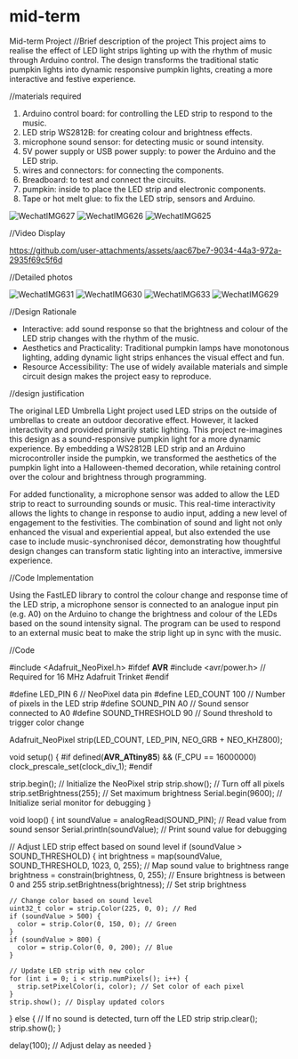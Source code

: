 # mid-term

Mid-term Project
//Brief description of the project
This project aims to realise the effect of LED light strips lighting up with the rhythm of music through Arduino control. The design transforms the traditional static pumpkin lights into dynamic responsive pumpkin lights, creating a more interactive and festive experience.

//materials required
 1. Arduino control board: for controlling the LED strip to respond to the music.
 2. LED strip WS2812B: for creating colour and brightness effects.
 3. microphone sound sensor: for detecting music or sound intensity.
 4. 5V power supply or USB power supply: to power the Arduino and the LED strip.
 5. wires and connectors: for connecting the components.
 6. Breadboard: to test and connect the circuits.
 7. pumpkin: inside to place the LED strip and electronic components.
 8. Tape or hot melt glue: to fix the LED strip, sensors and Arduino.

![WechatIMG627](https://github.com/user-attachments/assets/ad073ce2-47fc-4a77-808e-ac17044b296c)
![WechatIMG626](https://github.com/user-attachments/assets/36fb3eeb-3978-468a-a608-6ce886a414d0)
![WechatIMG625](https://github.com/user-attachments/assets/bdbf3714-6fdd-4ead-a31d-72833c22e58e)


//Video Display

https://github.com/user-attachments/assets/aac67be7-9034-44a3-972a-2935f69c5f6d


//Detailed photos

![WechatIMG631](https://github.com/user-attachments/assets/7c582a16-9b54-44dc-b37c-b3ba73bff21a)
![WechatIMG630](https://github.com/user-attachments/assets/eb70965c-d752-4608-b290-865474e3a40e)
![WechatIMG633](https://github.com/user-attachments/assets/a3c1bf8e-79e3-4c81-983f-0e91a68f0e30)
![WechatIMG629](https://github.com/user-attachments/assets/a5a4ab85-354f-4e3f-a3ce-42d40fd957f3)


//Design Rationale

 - Interactive: add sound response so that the brightness and colour of the LED strip changes with the rhythm of the music.
 - Aesthetics and Practicality: Traditional pumpkin lamps have monotonous lighting, adding dynamic light strips enhances the visual effect and fun.
 - Resource Accessibility: The use of widely available materials and simple circuit design makes the project easy to reproduce.



//design justification 

The original LED Umbrella Light project used LED strips on the outside of umbrellas to create an outdoor decorative effect. However, it lacked interactivity and provided primarily static lighting. This project re-imagines this design as a sound-responsive pumpkin light for a more dynamic experience. By embedding a WS2812B LED strip and an Arduino microcontroller inside the pumpkin, we transformed the aesthetics of the pumpkin light into a Halloween-themed decoration, while retaining control over the colour and brightness through programming.

For added functionality, a microphone sensor was added to allow the LED strip to react to surrounding sounds or music. This real-time interactivity allows the lights to change in response to audio input, adding a new level of engagement to the festivities. The combination of sound and light not only enhanced the visual and experiential appeal, but also extended the use case to include music-synchronised décor, demonstrating how thoughtful design changes can transform static lighting into an interactive, immersive experience.



//Code Implementation

Using the FastLED library to control the colour change and response time of the LED strip, a microphone sensor is connected to an analogue input pin (e.g. A0) on the Arduino to change the brightness and colour of the LEDs based on the sound intensity signal. The program can be used to respond to an external music beat to make the strip light up in sync with the music.

//Code

#include <Adafruit_NeoPixel.h>
#ifdef __AVR__
 #include <avr/power.h> // Required for 16 MHz Adafruit Trinket
#endif

#define LED_PIN    6         // NeoPixel data pin
#define LED_COUNT 100        // Number of pixels in the LED strip
#define SOUND_PIN  A0        // Sound sensor connected to A0
#define SOUND_THRESHOLD 90   // Sound threshold to trigger color change

Adafruit_NeoPixel strip(LED_COUNT, LED_PIN, NEO_GRB + NEO_KHZ800);

void setup() {
  #if defined(__AVR_ATtiny85__) && (F_CPU == 16000000)
    clock_prescale_set(clock_div_1);
  #endif
  
  strip.begin();                // Initialize the NeoPixel strip
  strip.show();                 // Turn off all pixels
  strip.setBrightness(255);     // Set maximum brightness
  Serial.begin(9600);           // Initialize serial monitor for debugging
}

void loop() {
  int soundValue = analogRead(SOUND_PIN); // Read value from sound sensor
  Serial.println(soundValue);             // Print sound value for debugging
  
  // Adjust LED strip effect based on sound level
  if (soundValue > SOUND_THRESHOLD) {
    int brightness = map(soundValue, SOUND_THRESHOLD, 1023, 0, 255); // Map sound value to brightness range
    brightness = constrain(brightness, 0, 255); // Ensure brightness is between 0 and 255
    strip.setBrightness(brightness); // Set strip brightness

    // Change color based on sound level
    uint32_t color = strip.Color(225, 0, 0); // Red
    if (soundValue > 500) {
      color = strip.Color(0, 150, 0); // Green
    }
    if (soundValue > 800) {
      color = strip.Color(0, 0, 200); // Blue
    }

    // Update LED strip with new color
    for (int i = 0; i < strip.numPixels(); i++) {
      strip.setPixelColor(i, color); // Set color of each pixel
    }
    strip.show(); // Display updated colors
  } else {
    // If no sound is detected, turn off the LED strip
    strip.clear();
    strip.show();
  }

  delay(100); // Adjust delay as needed
}





